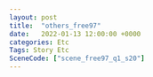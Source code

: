 ```yaml
---
layout: post
title:  "others_free97"
date:   2022-01-13 12:00:00 +0000
categories: Etc
Tags: Story Etc
SceneCode: ["scene_free97_q1_s20"]
---
```

